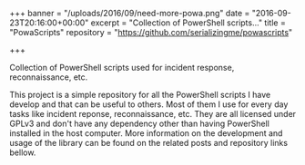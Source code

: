+++
banner = "/uploads/2016/09/need-more-powa.png"
date = "2016-09-23T20:16:00+00:00"
excerpt = "Collection of PowerShell scripts..."
title = "PowaScripts"
repository = "https://github.com/serializingme/powascripts"

+++

Collection of PowerShell scripts used for incident response, reconnaissance, etc.

<!--more-->

This project is a simple repository for all the PowerShell scripts I have develop and that can be useful to others. Most of them I use for every day tasks like incident reponse, reconnaissance, etc. They are all licensed under GPLv3 and don't have any dependency other than having PowerShell installed in the host computer. More information on the development and usage of the library can be found on the related posts and repository links bellow.